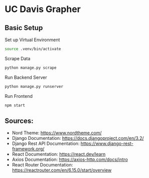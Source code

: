 # UC Davis Grapher

## Basic Setup

Set up Virtual Environment

```zsh
source .venv/bin/activate
```

Scrape Data

```zsh
python manage.py scrape
```


Run Backend Server

```zsh
python manage.py runserver
```

Run Frontend

```zsh
npm start
```

## Sources:

- Nord Theme: <https://www.nordtheme.com/>
- Django Documentation: <https://docs.djangoproject.com/en/3.2/>
- Django Rest API Documentation: <https://www.django-rest-framework.org/>
- React Documentation: <https://react.dev/learn>
- Axios Documentation: <https://axios-http.com/docs/intro>
- React Router Documentation: <https://reactrouter.com/en/6.15.0/start/overview>
